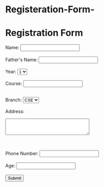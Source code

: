 # Registeration-Form-
<html>
<head>
<script>
function validateForm() {
    var x = document.forms["myForm"]["fname"].value;
    if (x == null || x == "") {
        alert("Name must be filled out");
        return false;}
var y = document.forms["myForm"]["ffname"].value;
    if (y == null || y == "") {
        alert("Father's name must be filled out");
        return false;}
var z = document.forms["myForm"]["address"].value;
    if (z == null || z == "") {
        alert("Address must be filled out");
        return false;}
var a = document.forms["myForm"]["phone"].value;
    if (a == null || a == "") {
        alert("Phone number must be filled out");
        return false;}
var b = document.forms["myForm"]["age"].value;
    if (b == null || b == "") {
        alert("Age must be filled out");
        return false;}
var d = document.forms["myForm"]["age"].value;
    if (d<18 ) {
        alert("Age must be above 18");
        return false;}

var c = document.forms["myForm"]["course"].value;
    if (c == null || c == "") {
        alert("Age must be filled out");
        return false;}

}
</script>
</head>

<body>

<form name="myForm" 
onsubmit="return validateForm()">

<h1> Registration Form </h1>
Name: <input type="text" name="fname">
<br><br>
Father's Name: <input type="text" name="ffname">
<br><br>
Year:
<select name="year">
    <option value="1">1</option>
    <option value="2">2</option>
    <option value="3">3</option>
    <option value="4">4</option>
  </select>
  <br><br><!gchG>
Course: <input type="text" name="course">
<br><br>

Branch: <select name="branch">
    <option value="1">CSE</option>
    <option value="2">IT</option>
    <option value="3">ECE</option>
    <option value="4">EEE</option>
  </select>
<br> <br>
  Address:
<br>
 <textarea name="address" rows="3" cols="30">
</textarea>
<br><br>
Phone Number: <input type="text" name="phone">
<br><br>
Age: <input type="text" name="age">
<br><br>
<input type="submit" value="Submit">
</form>

</body>
</html>
